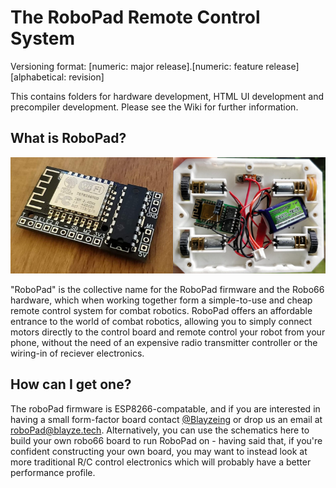 # The RoboPad Remote Control System

Versioning format: [numeric: major release].[numeric: feature release][alphabetical: revision]

This contains folders for hardware development, HTML UI development and precompiler development. Please see the Wiki for further information.

## What is RoboPad?

![A V2 RoboPad board on it's own and a V1 RoboPad board in-place in a combat robot](/documentation/images/header.png)

"RoboPad" is the collective name for the RoboPad firmware and the Robo66 hardware, which when working together form a simple-to-use and cheap remote control system for combat robotics.
RoboPad offers an affordable entrance to the world of combat robotics, allowing you to simply connect motors directly to the control board and remote control your robot from your phone, without the need of an expensive radio transmitter controller or the wiring-in of reciever electronics.

## How can I get one?
The roboPad firmware is ESP8266-compatable, and if you are interested in having a small form-factor board contact [@Blayzeing](www.twitter.com/Blayzeing/) or drop us an email at roboPad@blayze.tech.
Alternatively, you can use the schematics here to build your own robo66 board to run RoboPad on - having said that, if you're confident constructing your own board, you may want to instead look at more traditional R/C control electronics which will probably have a better performance profile.

